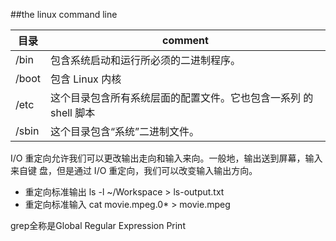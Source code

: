 ##the linux command line

| 目录 | comment |
|---|---|
|/bin |包含系统启动和运行所必须的二进制程序。|
|/boot|包含 Linux 内核|
|/etc|这个目录包含所有系统层面的配置文件。它也包含一系列 的 shell 脚本|
|/sbin|这个目录包含“系统”二进制文件。|


I/O 重定向允许我们可以更改输出走向和输入来向。一般地，输出送到屏幕，输入来自键 盘，但是通过 I/O 重定向，我们可以改变输入输出方向。
* 重定向标准输出
        ls -l ~/Workspace > ls-output.txt
* 重定向标准输入
        cat movie.mpeg.0* > movie.mpeg

grep全称是Global Regular Expression Print